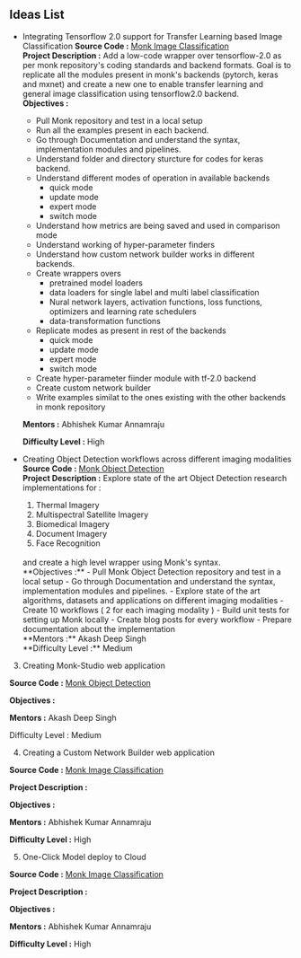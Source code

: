 ## Ideas List

- Integrating Tensorflow 2.0 support for Transfer Learning based Image Classification
	**Source Code :**
	[Monk Image Classification](https://github.com/Tessellate-Imaging/monk_v1)
	<br/>
	**Project Description :**
	Add a low-code wrapper over tensorflow-2.0 as per monk repository's coding standards and backend formats. Goal is to replicate all the modules present in monk's backends (pytorch, keras and mxnet) and create a new one to enable transfer learning and general image classification using tensorflow2.0 backend. 
	<br/>
	**Objectives :** 
	- Pull Monk repository and test in a local setup
	- Run all the examples present in each backend.
	- Go through Documentation and understand the syntax, implementation modules and pipelines.
	- Understand folder and directory sturcture for codes for keras backend.
	- Understand different modes of operation in available backends
	    - quick mode
	    - update mode
	    - expert mode
	    - switch mode
	- Understand how metrics are being saved and used in comparison mode
	- Understand working of hyper-parameter finders 
	- Understand how custom network builder works in different backends.
	- Create wrappers overs
	    - pretrained model loaders
	    - data loaders for single label and multi label classification
	    - Nural network layers, activation functions, loss functions, optimizers and learning rate schedulers
	    - data-transformation functions
	- Replicate modes as present in rest of the backends
	    - quick mode
	    - update mode
	    - expert mode
	    - switch mode
	- Create hyper-parameter fiinder module with tf-2.0 backend
	- Create custom network builder
	- Write examples similat to the ones existing with the other backends in monk repository

	**Mentors :** Abhishek Kumar Annamraju


	**Difficulty Level :** High


- Creating Object Detection workflows across different imaging modalities
	**Source Code :**
	[Monk Object Detection](https://github.com/Tessellate-Imaging/Monk_Object_Detection)
	<br/>
	**Project Description :**
	Explore state of the art Object Detection research implementations for :
	1) Thermal Imagery
	2) Multispectral Satellite Imagery
	3) Biomedical Imagery
	4) Document Imagery
	5) Face Recognition
	<br/>
	and create a high level wrapper using Monk's syntax.
	<br/>
	**Objectives :**
	- Pull Monk Object Detection repository and test in a local setup
	- Go through Documentation and understand the syntax, implementation modules and pipelines.
	- Explore state of the art algorithms, datasets and applications on different imaging modalities
	- Create 10 workflows ( 2 for each imaging modality )
	- Build unit tests for setting up Monk locally
	- Create blog posts for every workflow
	- Prepare documentation about the implementation
	<br/>
	**Mentors :** Akash Deep Singh
	<br/>
	**Difficulty Level :** Medium

3. Creating Monk-Studio web application

**Source Code :**
[Monk Object Detection](https://github.com/Tessellate-Imaging/Monk_Object_Detection)

**Objectives :**


**Mentors :** Akash Deep Singh


Difficulty Level : Medium

4. Creating a Custom Network Builder web application

**Source Code :**
[Monk Image Classification](https://github.com/Tessellate-Imaging/monk_v1)

**Project Description :**


**Objectives :** 


**Mentors :** Abhishek Kumar Annamraju


**Difficulty Level :** High

5. One-Click Model deploy to Cloud

**Source Code :**
[Monk Image Classification](https://github.com/Tessellate-Imaging/monk_v1)

**Project Description :**


**Objectives :** 


**Mentors :** Abhishek Kumar Annamraju


**Difficulty Level :** High


